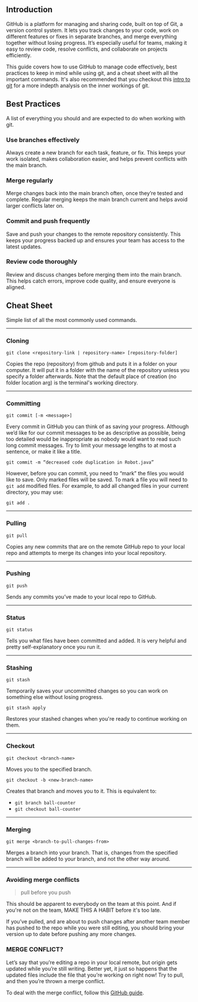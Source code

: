 ## Introduction
GitHub is a platform for managing and sharing code, built on top of Git, a version control system. It lets you track changes to your code, work on different features or fixes in separate branches, and merge everything together without losing progress. It’s especially useful for teams, making it easy to review code, resolve conflicts, and collaborate on projects efficiently. 

This guide covers how to use GitHub to manage code effectively, best practices to keep in mind while using git, and a cheat sheet with all the important commands. It's also recommended that you checkout this [intro to git](https://developer.ibm.com/tutorials/d-learn-workings-git/) for a more indepth analysis on the inner workings of git. 

## Best Practices
A list of everything you should and are expected to do when working with git. 

### Use branches effectively
Always create a new branch for each task, feature, or fix. This keeps your work isolated, makes collaboration easier, and helps prevent conflicts with the main branch.

### Merge regularly
Merge changes back into the main branch often, once they’re tested and complete. Regular merging keeps the main branch current and helps avoid larger conflicts later on.

### Commit and push frequently
Save and push your changes to the remote repository consistently. This keeps your progress backed up and ensures your team has access to the latest updates.

### Review code thoroughly
Review and discuss changes before merging them into the main branch. This helps catch errors, improve code quality, and ensure everyone is aligned.

## Cheat Sheet

Simple list of all the most commonly used commands.

---

### Cloning
`git clone <repository-link | repository-name> [repository-folder]`

Copies the repo (repository) from github and puts it in a folder on your computer. It will put it in a folder with the name of the repository unless you specify a folder afterwards. Note that the default place of creation (no folder location arg) is the terminal's working directory.

---

### Committing
`git commit [-m <message>]`

Every commit in GitHub you can think of as saving your progress. Although we’d like for our commit messages to be as descriptive as possible, being too detailed would be inappropriate as nobody would want to read such long commit messages. Try to limit your message lengths to at most a sentence, or make it like a title.

`git commit -m “decreased code duplication in Robot.java”`

However, before you can commit, you need to “mark” the files you would like to save. Only marked files will be saved. To mark a file you will need to `git add` modified files. For example, to add all changed files in your current directory, you may use:

`git add .`

---

### Pulling
`git pull`

Copies any new commits that are on the remote GitHub repo to your local repo and attempts to merge its changes into your local repository.

---

### Pushing
`git push`

Sends any commits you’ve made to your local repo to GitHub.

---

### Status
`git status`

Tells you what files have been committed and added. It is very helpful and pretty self-explanatory once you run it.

---

### Stashing  
`git stash`  

Temporarily saves your uncommitted changes so you can work on something else without losing progress.  
 
`git stash apply`  

Restores your stashed changes when you're ready to continue working on them.

---

### Checkout
`git checkout <branch-name>`

Moves you to the specified branch.

`git checkout -b <new-branch-name>`

Creates that branch and moves you to it. This is equivalent to:

- `git branch ball-counter`
- `git checkout ball-counter`

---

### Merging
`git merge <branch-to-pull-changes-from>`

Merges a branch into your branch. That is, changes from the specified branch will be added to your branch, and not the other way around.

---

### Avoiding merge conflicts
> pull before you push

This should be apparent to everybody on the team at this point. And if you're not on the team, MAKE THIS A HABIT before it's too late.

If you’ve pulled, and are about to push changes after another team member has pushed to the repo while you were still editing, you should bring your version up to date before pushing any more changes.

### MERGE CONFLICT?
Let’s say that you’re editing a repo in your local remote, but origin gets updated while you’re still writing. Better yet, it just so happens that the updated files include the file that you’re working on right now! Try to pull, and then you’re thrown a merge conflict.

To deal with the merge conflict, follow this [GitHub guide](https://docs.github.com/en/pull-requests/collaborating-with-pull-requests/addressing-merge-conflicts/resolving-a-merge-conflict-using-the-command-line?platform=windows).
